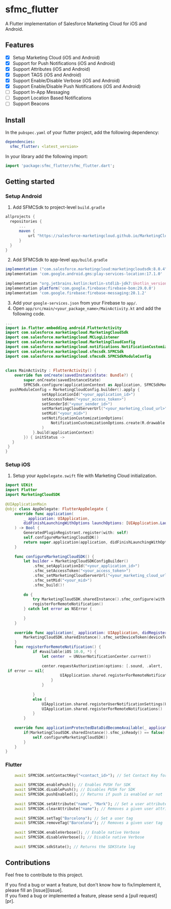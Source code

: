 # sfmc_flutter
A Flutter implementation of Salesforce Marketing Cloud for iOS and Android.

## Features

- [X] Setup Marketing Cloud (iOS and Android)
- [X] Support for Push Notifications (iOS and Android)
- [X] Support Attributes (iOS and Android)
- [X] Support TAGS (iOS and Android)
- [X] Support Enable/Disable Verbose (iOS and Android)
- [X] Support Enable/Disable Push Notifications (iOS and Android)
- [ ] Support In-App Messaging
- [ ] Support Location Based Notifications
- [ ] Support Beacons

## Install

In the `pubspec.yaml` of your flutter project, add the following dependency:

```yaml
dependencies:
  sfmc_flutter: <latest_version>
```

In your library add the following import:

```dart
import 'package:sfmc_flutter/sfmc_flutter.dart';
```

## Getting started
### Setup Android
1. Add SFMCSdk to project-level `build.gradle`
```gradle
allprojects {  
  repositories {  
	  ...
      maven {  
		  url "https://salesforce-marketingcloud.github.io/MarketingCloudSDK-Android/repository"  
	  }  
  }
}
 ```
2. Add SFMCSdk to app-level `app/build.gradle`
```gradle
implementation ("com.salesforce.marketingcloud:marketingcloudsdk:8.0.4")  
implementation 'com.google.android.gms:play-services-location:17.1.0'  
  
implementation "org.jetbrains.kotlin:kotlin-stdlib-jdk7:$kotlin_version"  
implementation platform('com.google.firebase:firebase-bom:29.0.0')  
implementation 'com.google.firebase:firebase-messaging:20.1.2'
 ```
3. Add your `google-services.json` from your Firebase to `app/`.
4. Open `app/src/main/<your_package_name>/MainActivity.kt` and add the following code.

```kotlin
...
import io.flutter.embedding.android.FlutterActivity  
import com.salesforce.marketingcloud.MarketingCloudSdk  
import com.salesforce.marketingcloud.MCLogListener  
import com.salesforce.marketingcloud.MarketingCloudConfig  
import com.salesforce.marketingcloud.notifications.NotificationCustomizationOptions  
import com.salesforce.marketingcloud.sfmcsdk.SFMCSdk  
import com.salesforce.marketingcloud.sfmcsdk.SFMCSdkModuleConfig  
  
  
class MainActivity : FlutterActivity() {  
    override fun onCreate(savedInstanceState: Bundle?) {  
        super.onCreate(savedInstanceState)  
        SFMCSdk.configure(applicationContext as Application, SFMCSdkModuleConfig.build {  
  pushModuleConfig = MarketingCloudConfig.builder().apply {  
				setApplicationId("<your_application_id>")  
                setAccessToken("<your_access_token>")  
                setSenderId("<your_sender_id>")  
                setMarketingCloudServerUrl("<your_marketing_cloud_url>")  
                setMid("<your_mid>")  
                setNotificationCustomizationOptions(  
                    NotificationCustomizationOptions.create(R.drawable.ic_notification_icon)  
                )  
            }.build(applicationContext)  
        }) { initStatus ->  
   }  
 }  
}
```

### Setup iOS
1. Setup your `AppDelegate.swift` file with Marketing Cloud initialization.
```swift
import UIKit  
import Flutter  
import MarketingCloudSDK  
  
@UIApplicationMain  
@objc class AppDelegate: FlutterAppDelegate {  
    override func application(  
        _ application: UIApplication,  
        didFinishLaunchingWithOptions launchOptions: [UIApplication.LaunchOptionsKey: Any]?  
    ) -> Bool {  
        GeneratedPluginRegistrant.register(with: self)  
        self.configureMarketingCloudSDK()  
        return super.application(application, didFinishLaunchingWithOptions: launchOptions)  
    }  
      
    func configureMarketingCloudSDK() {  
        let builder = MarketingCloudSDKConfigBuilder()  
            .sfmc_setApplicationId("<your_application_id>")  
            .sfmc_setAccessToken("<your_access_token>")  
            .sfmc_setMarketingCloudServerUrl("<your_marketing_cloud_url>")  
            .sfmc_setMid("<your_mid>")  
            .sfmc_build()!  
          
        do {  
            try MarketingCloudSDK.sharedInstance().sfmc_configure(with:builder)  
            registerForRemoteNotification()  
        } catch let error as NSError {  
            
        }  
    }  
      
    override func application(_ application: UIApplication, didRegisterForRemoteNotificationsWithDeviceToken deviceToken: Data) {  
        MarketingCloudSDK.sharedInstance().sfmc_setDeviceToken(deviceToken)  
    }  
    func registerForRemoteNotification() {  
            if #available(iOS 10.0, *) {  
                let center  = UNUserNotificationCenter.current()  
  
                center.requestAuthorization(options: [.sound, .alert, .badge]) { (granted, error) in  
 if error == nil{  
                        UIApplication.shared.registerForRemoteNotifications()  
                    }  
                }  
  
            }  
            else {  
                UIApplication.shared.registerUserNotificationSettings(UIUserNotificationSettings(types: [.sound, .alert, .badge], categories: nil))  
                UIApplication.shared.registerForRemoteNotifications()  
            }  
        }  
      
    override func applicationProtectedDataDidBecomeAvailable(_ application: UIApplication) {  
        if(MarketingCloudSDK.sharedInstance().sfmc_isReady() == false) {  
            self.configureMarketingCloudSDK()  
        }  
    }  
}
```

### Flutter

```dart
	await SFMCSDK.setContactKey("<contact_id>"); // Set Contact Key for desired user
	  
	await SFMCSDK.enablePush(); // Enables PUSH for SDK 
	await SFMCSDK.disablePush(); // Disables PUSH for SDK  
	await SFMCSDK.pushEnabled(); // Returns if push is enabled or not
	
	await SFMCSDK.setAttribute("name", "Mark"); // Set a user attribute 
	await SFMCSDK.clearAttribute("name"); // Removes a given user attribute  
	  
	await SFMCSDK.setTag("Barcelona"); // Set a user tag   
	await SFMCSDK.removeTag("Barcelona"); // Removes a given user tag  
	  
	await SFMCSDK.enableVerbose(); // Enable native Verbose
	await SFMCSDK.disableVerbose(); // Disable native Verbose
	  
	await SFMCSDK.sdkState(); // Returns the SDKState log
```

## Contributions

Feel free to contribute to this project.

If you find a bug or want a feature, but don't know how to fix/implement it, please fill an [issue][issue].  
If you fixed a bug or implemented a feature, please send a [pull request][pr].